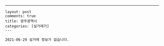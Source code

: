 ---
    layout: post
    comments: true
    title: 광주광역시
    categories: [실거래가]
    ---

    2021-06-29 실거래 정보가 없습니다.

    